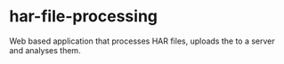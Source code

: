 # har-file-processing
Web based application that processes HAR files, uploads the to a server and analyses them.
